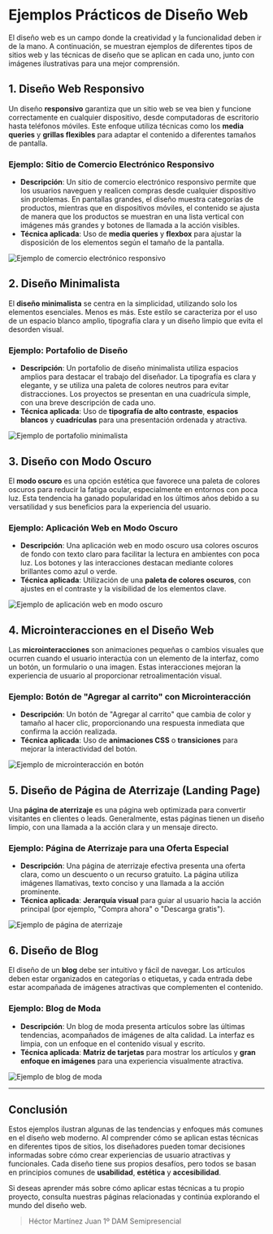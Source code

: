 # Ejemplos Prácticos de Diseño Web

El diseño web es un campo donde la creatividad y la funcionalidad deben ir de la mano. A continuación, se muestran ejemplos de diferentes tipos de sitios web y las técnicas de diseño que se aplican en cada uno, junto con imágenes ilustrativas para una mejor comprensión.

## 1. Diseño Web Responsivo

Un diseño **responsivo** garantiza que un sitio web se vea bien y funcione correctamente en cualquier dispositivo, desde computadoras de escritorio hasta teléfonos móviles. Este enfoque utiliza técnicas como los **media queries** y **grillas flexibles** para adaptar el contenido a diferentes tamaños de pantalla.

### Ejemplo: Sitio de Comercio Electrónico Responsivo

- **Descripción**: Un sitio de comercio electrónico responsivo permite que los usuarios naveguen y realicen compras desde cualquier dispositivo sin problemas. En pantallas grandes, el diseño muestra categorías de productos, mientras que en dispositivos móviles, el contenido se ajusta de manera que los productos se muestran en una lista vertical con imágenes más grandes y botones de llamada a la acción visibles.
- **Técnica aplicada**: Uso de **media queries** y **flexbox** para ajustar la disposición de los elementos según el tamaño de la pantalla.
  
![Ejemplo de comercio electrónico responsivo](/img/responsive_02.jpg)

## 2. Diseño Minimalista

El **diseño minimalista** se centra en la simplicidad, utilizando solo los elementos esenciales. Menos es más. Este estilo se caracteriza por el uso de un espacio blanco amplio, tipografía clara y un diseño limpio que evita el desorden visual.

### Ejemplo: Portafolio de Diseño

- **Descripción**: Un portafolio de diseño minimalista utiliza espacios amplios para destacar el trabajo del diseñador. La tipografía es clara y elegante, y se utiliza una paleta de colores neutros para evitar distracciones. Los proyectos se presentan en una cuadrícula simple, con una breve descripción de cada uno.
- **Técnica aplicada**: Uso de **tipografía de alto contraste**, **espacios blancos** y **cuadrículas** para una presentación ordenada y atractiva.

![Ejemplo de portafolio minimalista](/img/diseno-web-minimalista.jpg)

## 3. Diseño con Modo Oscuro

El **modo oscuro** es una opción estética que favorece una paleta de colores oscuros para reducir la fatiga ocular, especialmente en entornos con poca luz. Esta tendencia ha ganado popularidad en los últimos años debido a su versatilidad y sus beneficios para la experiencia del usuario.

### Ejemplo: Aplicación Web en Modo Oscuro

- **Descripción**: Una aplicación web en modo oscuro usa colores oscuros de fondo con texto claro para facilitar la lectura en ambientes con poca luz. Los botones y las interacciones destacan mediante colores brillantes como azul o verde.
- **Técnica aplicada**: Utilización de una **paleta de colores oscuros**, con ajustes en el contraste y la visibilidad de los elementos clave.

![Ejemplo de aplicación web en modo oscuro](/img/diseno-web-oscuro.jpg)

## 4. Microinteracciones en el Diseño Web

Las **microinteracciones** son animaciones pequeñas o cambios visuales que ocurren cuando el usuario interactúa con un elemento de la interfaz, como un botón, un formulario o una imagen. Estas interacciones mejoran la experiencia de usuario al proporcionar retroalimentación visual.

### Ejemplo: Botón de "Agregar al carrito" con Microinteracción

- **Descripción**: Un botón de "Agregar al carrito" que cambia de color y tamaño al hacer clic, proporcionando una respuesta inmediata que confirma la acción realizada.
- **Técnica aplicada**: Uso de **animaciones CSS** o **transiciones** para mejorar la interactividad del botón.

![Ejemplo de microinteracción en botón](/img/boton-carrito.jpg)

## 5. Diseño de Página de Aterrizaje (Landing Page)

Una **página de aterrizaje** es una página web optimizada para convertir visitantes en clientes o leads. Generalmente, estas páginas tienen un diseño limpio, con una llamada a la acción clara y un mensaje directo.

### Ejemplo: Página de Aterrizaje para una Oferta Especial

- **Descripción**: Una página de aterrizaje efectiva presenta una oferta clara, como un descuento o un recurso gratuito. La página utiliza imágenes llamativas, texto conciso y una llamada a la acción prominente.
- **Técnica aplicada**: **Jerarquía visual** para guiar al usuario hacia la acción principal (por ejemplo, "Compra ahora" o "Descarga gratis").

![Ejemplo de página de aterrizaje](/img/landing-pages-que-convierten.jpg)

## 6. Diseño de Blog

El diseño de un **blog** debe ser intuitivo y fácil de navegar. Los artículos deben estar organizados en categorías o etiquetas, y cada entrada debe estar acompañada de imágenes atractivas que complementen el contenido.

### Ejemplo: Blog de Moda

- **Descripción**: Un blog de moda presenta artículos sobre las últimas tendencias, acompañados de imágenes de alta calidad. La interfaz es limpia, con un enfoque en el contenido visual y escrito.
- **Técnica aplicada**: **Matriz de tarjetas** para mostrar los artículos y **gran enfoque en imágenes** para una experiencia visualmente atractiva.

![Ejemplo de blog de moda](/img/tendenzias.jpg)

---

## Conclusión

Estos ejemplos ilustran algunas de las tendencias y enfoques más comunes en el diseño web moderno. Al comprender cómo se aplican estas técnicas en diferentes tipos de sitios, los diseñadores pueden tomar decisiones informadas sobre cómo crear experiencias de usuario atractivas y funcionales. Cada diseño tiene sus propios desafíos, pero todos se basan en principios comunes de **usabilidad**, **estética** y **accesibilidad**.

Si deseas aprender más sobre cómo aplicar estas técnicas a tu propio proyecto, consulta nuestras páginas relacionadas y continúa explorando el mundo del diseño web.

> Héctor Martínez Juan 1º DAM Semipresencial
